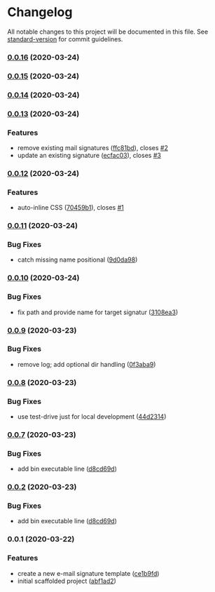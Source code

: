 # Changelog

All notable changes to this project will be documented in this file. See [standard-version](https://github.com/conventional-changelog/standard-version) for commit guidelines.

### [0.0.16](https://github.com/d-koppenhagen/a-mail-signature/compare/v0.0.15...v0.0.16) (2020-03-24)

### [0.0.15](https://github.com/d-koppenhagen/a-mail-signature/compare/v0.0.14...v0.0.15) (2020-03-24)

### [0.0.14](https://github.com/d-koppenhagen/a-mail-signature/compare/v0.0.13...v0.0.14) (2020-03-24)

### [0.0.13](https://github.com/d-koppenhagen/a-mail-signature/compare/v0.0.12...v0.0.13) (2020-03-24)


### Features

* remove existing mail signatures ([ffc81bd](https://github.com/d-koppenhagen/a-mail-signature/commit/ffc81bdd98d0a48a4a1c1e94d809e4cec3948304)), closes [#2](https://github.com/d-koppenhagen/a-mail-signature/issues/2)
* update an existing signature ([ecfac03](https://github.com/d-koppenhagen/a-mail-signature/commit/ecfac032bee1da7df4743fbae5d0ecf7dec6c7d2)), closes [#3](https://github.com/d-koppenhagen/a-mail-signature/issues/3)

### [0.0.12](https://github.com/d-koppenhagen/a-mail-signature/compare/v0.0.11...v0.0.12) (2020-03-24)


### Features

* auto-inline CSS ([70459b1](https://github.com/d-koppenhagen/a-mail-signature/commit/70459b1821e35256b1e4b0bab7436c462cedb7bb)), closes [#1](https://github.com/d-koppenhagen/a-mail-signature/issues/1)

### [0.0.11](https://github.com/d-koppenhagen/a-mail-signature/compare/v0.0.10...v0.0.11) (2020-03-24)


### Bug Fixes

* catch missing name positional ([9d0da98](https://github.com/d-koppenhagen/a-mail-signature/commit/9d0da980eee214d89e79c7f631e110e6510a8aed))

### [0.0.10](https://github.com/d-koppenhagen/a-mail-signature/compare/v0.0.9...v0.0.10) (2020-03-24)


### Bug Fixes

* fix path and provide name for target signatur ([3108ea3](https://github.com/d-koppenhagen/a-mail-signature/commit/3108ea38774cf2688962679df276cc2dc83aaf7e))

### [0.0.9](https://github.com/d-koppenhagen/a-mail-signature/compare/v0.0.8...v0.0.9) (2020-03-23)


### Bug Fixes

* remove log; add optional dir handling ([0f3aba9](https://github.com/d-koppenhagen/a-mail-signature/commit/0f3aba9149ce26d8e6080a02442994eb93ee5a1d))

### [0.0.8](https://github.com/d-koppenhagen/a-mail-signature/compare/v0.0.7...v0.0.8) (2020-03-23)


### Bug Fixes

* use test-drive just for local development ([44d2314](https://github.com/d-koppenhagen/a-mail-signature/commit/44d2314de559f69c6db3119761b383605cb2bb06))

### [0.0.7](https://github.com/d-koppenhagen/a-mail-signature/compare/v0.0.1...v0.0.7) (2020-03-23)


### Bug Fixes

* add bin executable line ([d8cd69d](https://github.com/d-koppenhagen/a-mail-signature/commit/d8cd69d801ba7c954b2bef5f7dd2a7c20759461a))

### [0.0.2](https://github.com/d-koppenhagen/a-mail-signature/compare/v0.0.1...v0.0.2) (2020-03-23)


### Bug Fixes

* add bin executable line ([d8cd69d](https://github.com/d-koppenhagen/a-mail-signature/commit/d8cd69d801ba7c954b2bef5f7dd2a7c20759461a))

### 0.0.1 (2020-03-22)


### Features

* create a new e-mail signature template ([ce1b9fd](https://github.com/d-koppenhagen/a-mail-signature/commit/ce1b9fda3668f9f0973bbd008c8a3398bb2dfdda))
* initial scaffolded project ([abf1ad2](https://github.com/d-koppenhagen/a-mail-signature/commit/abf1ad204d35d04c6bb48c1dc1dfaa2c51dd38ad))
